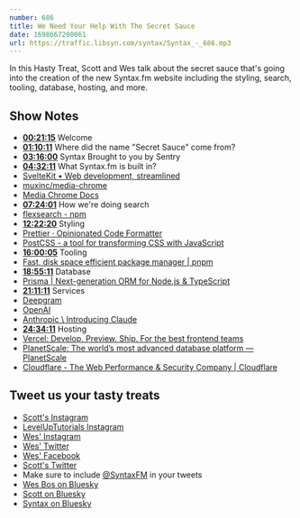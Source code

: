 ```yaml
---
number: 686
title: We Need Your Help With The Secret Sauce
date: 1698667200061
url: https://traffic.libsyn.com/syntax/Syntax_-_686.mp3
---
```


In this Hasty Treat, Scott and Wes talk about the secret sauce that's going into the creation of the new Syntax.fm website including the styling, search, tooling, database, hosting, and more.

## Show Notes

- **[00:21:15](#t=00:21:15)** Welcome
- **[01:10:11](#t=01:10:11)** Where did the name "Secret Sauce" come from?
- **[03:16:00](#t=03:16:00)** Syntax Brought to you by Sentry
- **[04:32:11](#t=04:32:11)** What Syntax.fm is built in?
- [SvelteKit • Web development, streamlined](https://kit.svelte.dev/)
- [muxinc/media-chrome](https://github.com/muxinc/media-chrome)
- [Media Chrome Docs](https://www.media-chrome.org/)
- **[07:24:01](#t=07:24:01)** How we're doing search
- [flexsearch - npm](https://www.npmjs.com/package/flexsearch)
- **[12:22:20](#t=12:22:20)** Styling
- [Prettier · Opinionated Code Formatter](https://prettier.io/)
- [PostCSS - a tool for transforming CSS with JavaScript](https://postcss.org/)
- **[16:00:05](#t=16:00:05)** Tooling
- [Fast, disk space efficient package manager | pnpm](https://pnpm.io/)
- **[18:55:11](#t=18:55:11)** Database
- [Prisma | Next-generation ORM for Node.js & TypeScript](https://www.prisma.io/)
- **[21:11:11](#t=21:11:11)** Services
- [Deepgram](https://deepgram.com/)
- [OpenAI](https://openai.com/)
- [Anthropic \ Introducing Claude](https://www.anthropic.com/index/introducing-claude)
- **[24:34:11](#t=24:34:11)** Hosting
- [Vercel: Develop. Preview. Ship. For the best frontend teams](https://vercel.com/)
- [PlanetScale: The world’s most advanced database platform — PlanetScale](https://planetscale.com/)
- [Cloudflare - The Web Performance & Security Company | Cloudflare](https://www.cloudflare.com/)

## Tweet us your tasty treats

- [Scott's Instagram](https://www.instagram.com/stolinski/)
- [LevelUpTutorials Instagram](https://www.instagram.com/LevelUpTutorials/)
- [Wes' Instagram](https://www.instagram.com/wesbos/)
- [Wes' Twitter](https://twitter.com/wesbos)
- [Wes' Facebook](https://www.facebook.com/wesbos.developer)
- [Scott's Twitter](https://twitter.com/stolinski)
- Make sure to include [@SyntaxFM](https://twitter.com/SyntaxFM) in your tweets
- [Wes Bos on Bluesky](https://bsky.app/profile/wesbos.com)
- [Scott on Bluesky](https://bsky.app/profile/tolin.ski)
- [Syntax on Bluesky](https://bsky.app/profile/syntax.fm)

